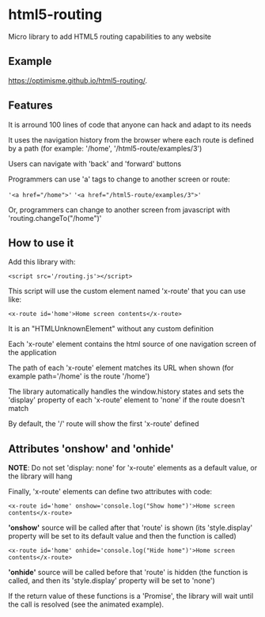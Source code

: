 # html5-routing
Micro library to add HTML5 routing capabilities to any website

## Example
https://optimisme.github.io/html5-routing/.

## Features

It is arround 100 lines of code that anyone can hack and adapt to its needs

It uses the navigation history from the browser where each route is defined by a path (for example: '/home', '/html5-route/examples/3')

Users can navigate with 'back' and 'forward' buttons

Programmers can use 'a' tags to change to another screen or route: 

`'<a href="/home">'`
`'<a href="/html5-route/examples/3">'`

Or, programmers can change to another screen from javascript with 'routing.changeTo("/home")'

## How to use it

Add this library with:

`<script src='/routing.js'></script>`

This script will use the custom element named 'x-route' that you can use like:

`<x-route id='home'>Home screen contents</x-route>`

It is an "HTMLUnknownElement" without any custom definition

Each 'x-route' element contains the html source of one navigation screen of the application

The path of each 'x-route' element matches its URL when shown (for example path='/home' is the route '/home')

The library automatically handles the window.history states and sets the 'display' property of each 'x-route' element to 'none' if the route doesn't match

By default, the '/' route will show the first 'x-route' defined

## Attributes 'onshow' and 'onhide'

**NOTE**: Do not set 'display: none' for 'x-route' elements as a default value, or the library will hang

Finally, 'x-route' elements can define two attributes with code:

`<x-route id='home' onshow='console.log("Show home")'>Home screen contents</x-route>`

**'onshow'** source will be called after that 'route' is shown (its 'style.display' property will be set to its default value and then the function is called)

`<x-route id='home' onhide='console.log("Hide home")'>Home screen contents</x-route>`

**'onhide'** source will be called before that 'route' is hidden (the function is called, and then its 'style.display' property will be set to 'none')

If the return value of these functions is a 'Promise', the library will wait until the call is resolved (see the animated example).